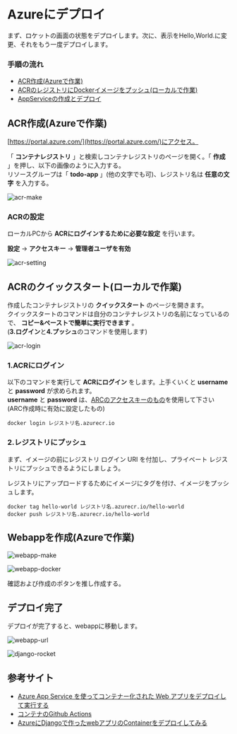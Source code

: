 # Azureにデプロイ
まず、ロケットの画面の状態をデプロイします。次に、表示をHello,World.に変更、それをもう一度デプロイします。

### 手順の流れ
* [ACR作成(Azureで作業)](#arc作成)
* [ACRのレジストリにDockerイメージをプッシュ(ローカルで作業)](#acrのクイックスタートローカルで作業)
* [AppServiceの作成とデプロイ](#webappを作成azureで作業)

## ACR作成(Azureで作業)
[https://portal.azure.com/](https://portal.azure.com/)にアクセス。

「 **コンテナレジストリ** 」と検索しコンテナレジストリのページを開く。「 **作成** 」を押し、以下の画像のように入力する。<br>
リソースグループは「 **todo-app** 」(他の文字でも可)、レジストリ名は **任意の文字** を入力する。


![acr-make](img/acr-make.png)
### ACRの設定
ローカルPCから **ACRにログインするために必要な設定** を行います。

**設定** → **アクセスキー** → **管理者ユーザを有効**

![acr-setting](img/acr-setting.png)

## ACRのクイックスタート(ローカルで作業)
作成したコンテナレジストリの **クイックスタート** のページを開きます。<br>クイックスタートのコマンドは自分のコンテナレジストリの名前になっているので、 **コピー&ペーストで簡単に実行できます** 。<br>(**3.ログイン**と**4.プッシュ**のコマンドを使用します)

![acr-login](img/acr-login.png)

### 1.ACRにログイン
以下のコマンドを実行して **ACRにログイン** をします。上手くいくと **username** と **password** が求められます。<br>
**username** と **password** は、[ARCのアクセスキーのもの](#acrの設定)を使用して下さい (ARC作成時に有効に設定したもの)

```
docker login レジストリ名.azurecr.io
```
### 2.レジストリにプッシュ
まず、イメージの前にレジストリ ログイン URI を付加し、プライベート レジストリにプッシュできるようにしましょう。

レジストリにアップロードするためにイメージにタグを付け、イメージをプッシュします。

```
docker tag hello-world レジストリ名.azurecr.io/hello-world
docker push レジストリ名.azurecr.io/hello-world
```

## Webappを作成(Azureで作業)

![webapp-make](img/webapp-make.png)

![webapp-docker](img/webapp-docker.png)

確認および作成のポタンを推し作成する。
## デプロイ完了
デプロイが完了すると、webappに移動します。

![webapp-url](img/webapp-url.png)

![django-rocket](img/django-rocket.png)



## 参考サイト
* [Azure App Service を使ってコンテナー化された Web アプリをデプロイして実行する](https://docs.microsoft.com/ja-jp/learn/modules/deploy-run-container-app-service/)
* [コンテナのGithub Actions](https://docs.microsoft.com/ja-jp/azure/app-service/deploy-container-github-action?tabs=service-principal)
* [AzureにDjangoで作ったwebアプリのContainerをデプロイしてみる](https://zenn.dev/ibaraki/scraps/a7b7fd0592e228)

